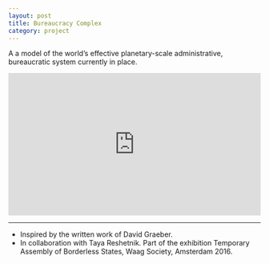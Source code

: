 ```yaml
---
layout: post
title: Bureaucracy Complex
category: project
---
```


A a model of the world’s effective planetary-scale administrative, bureaucratic system currently in place.

<div style="padding:56.25% 0 0 0;position:relative;"><iframe src="https://player.vimeo.com/video/201737657?h=44044dbf5c&amp;badge=0&amp;autopause=0&amp;player_id=0&amp;app_id=58479" frameborder="0" allow="autoplay; fullscreen; picture-in-picture" allowfullscreen style="position:absolute;top:0;left:0;width:100%;height:100%;" title="BUREAUCRACY COMPLEX"></iframe></div><script src="https://player.vimeo.com/api/player.js"></script>

---

- Inspired by the written work of David Graeber.
- In collaboration with Taya Reshetnik. Part of the exhibition Temporary Assembly of Borderless States, Waag Society, Amsterdam 2016.
